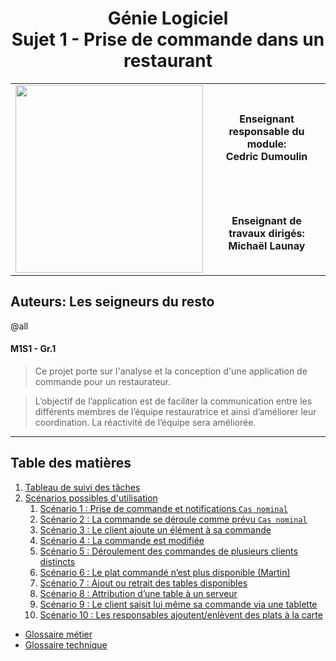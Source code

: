 <h1 style="text-align:center">Génie Logiciel
<br/>
Sujet 1 - Prise de commande dans un restaurant</h1>

<table>
<tbody>
<tr><td style="border:none" rowspan="2"><img src="http://www.fil.univ-lille1.fr/portail/img/logo-FIL-transparent-site.png" width="300"/></td><th style="border:none">Enseignant responsable du module:<br/> Cedric Dumoulin </th></tr>
<tr><th style="border:none">Enseignant de travaux dirigés:<br/> Michaël Launay </th></tr>
<tbody>
</table>

## Auteurs: Les  seigneurs du resto

<!-- >>>
+ Louisa Fodile
+ Valentine Lje (parce qu'elle fait chier !!!)
+ Alexandre Hulsken
+ Martin Vasilev
+ Rémi Delavalle
>>> -->

@all

#### M1S1 - Gr.1

> Ce projet porte sur l'analyse et la conception d'une application de commande pour un restaurateur.

> L’objectif de l’application est de faciliter la communication entre les différents membres de l’équipe restauratrice et ainsi d’améliorer leur coordination. La réactivité de l’équipe sera améliorée.

---

## Table des matières

1. [Tableau de suivi des tâches](tableau_de_suivi_des_taches.md)
2. [Scénarios possibles d'utilisation](scenario/schema_scenario.md)
    1. [Scénario 1 : Prise de commande et notifications `Cas nominal`](scenario/scenario_1.md)
    2. [Scénario 2 : La commande se déroule comme prévu `Cas nominal`](scenario/scenario_2.md)
    3. [Scénario 3 : Le client ajoute un élément à sa commande](scenario/scenario_3.md)
    4. [Scénario 4 : La commande est modifiée](scenario/scenario_4.md)
    5. [Scénario 5 : Déroulement des commandes de plusieurs clients distincts](scenario/scenario_5.md)
    6. [Scénario 6 : Le plat commandé n’est plus disponible (Martin)](scenario/scenario_6.md)
    7. [Scénario 7 : Ajout ou retrait des tables disponibles](scenario/scenario_7.md)
    8. [Scénario 8 : Attribution d’une table à un serveur](scenario/scenario_8.md)
    9. [Scénario 9 : Le client saisit lui même sa commande via une tablette](scenario/scenario_9.md)
    10. [Scénario 10 : Les responsables ajoutent/enlèvent des plats à la carte](scenario/scenario_10.md)

+ [Glossaire métier](glossaire/glossaire_metier.md)
+ [Glossaire technique](glossaire/glossaire_technique.md)
